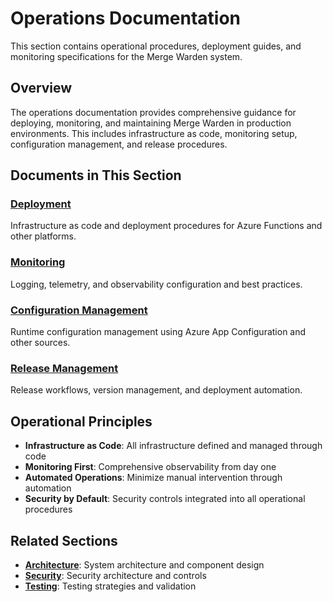# Operations Documentation

This section contains operational procedures, deployment guides, and monitoring specifications for the Merge Warden system.

## Overview

The operations documentation provides comprehensive guidance for deploying, monitoring, and maintaining Merge Warden in production environments. This includes infrastructure as code, monitoring setup, configuration management, and release procedures.

## Documents in This Section

### [Deployment](./deployment.md)

Infrastructure as code and deployment procedures for Azure Functions and other platforms.

### [Monitoring](./monitoring.md)

Logging, telemetry, and observability configuration and best practices.

### [Configuration Management](./configuration-management.md)

Runtime configuration management using Azure App Configuration and other sources.

### [Release Management](./release-management.md)

Release workflows, version management, and deployment automation.

## Operational Principles

- **Infrastructure as Code**: All infrastructure defined and managed through code
- **Monitoring First**: Comprehensive observability from day one
- **Automated Operations**: Minimize manual intervention through automation
- **Security by Default**: Security controls integrated into all operational procedures

## Related Sections

- **[Architecture](../architecture/README.md)**: System architecture and component design
- **[Security](../security/README.md)**: Security architecture and controls
- **[Testing](../testing/README.md)**: Testing strategies and validation

